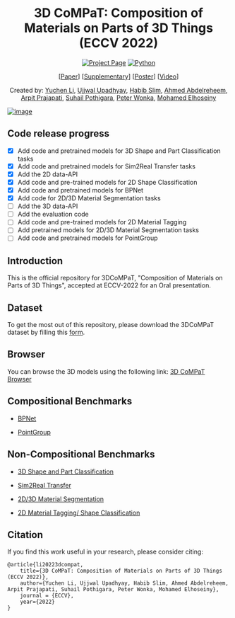 <div align="center">

# 3D CoMPaT: Composition of Materials on Parts of 3D Things (ECCV 2022)

[![Project Page](https://img.shields.io/badge/Project%20Page-red)](https://3dcompat-dataset.org/)
[![Python](https://img.shields.io/badge/Python-3.7.0-blue?logo=python&logoColor=white)](https://www.python.org/)

<!-- [![License: MIT](https://img.shields.io/badge/License-MIT-green.svg)](https://opensource.org/licenses/MIT) -->


\[[Paper](https://3dcompat-dataset.org/pdf/paper.pdf)\] \[[Supplementary](https://3dcompat-dataset.org/pdf/supplementary.pdf)\] \[[Poster](https://3dcompat-dataset.org/pdf/poster.pdf)\] \[[Video](https://www.youtube.com/watch?v=DT6I1EYqzis)\]

<!--[![arXiv](https://img.shields.io/badge/arXiv-1234.56789-b31b1b.svg?style=plastic)]-->
Created by: [Yuchen Li](http://liyc.tech/), [Ujjwal Upadhyay](https://ujjwal9.com/), [Habib Slim](https://habibslim.github.io/), [Ahmed Abdelreheem](https://samir55.github.io/), [Arpit Prajapati](https://www.polynine.com/), [Suhail Pothigara](https://www.polynine.com/), [Peter Wonka](https://peterwonka.net/), [Mohamed Elhoseiny](http://www.mohamed-elhoseiny.com/)
</div>

[![image](https://user-images.githubusercontent.com/38585175/182629905-812f1c6f-8906-4485-9710-760cff150df1.png)](https://www.youtube.com/watch?v=DT6I1EYqzis)

## Code release progress
- [x] Add code and pretrained models for 3D Shape and Part Classification tasks
- [x] Add code and pretrained models for Sim2Real Transfer tasks
- [x] Add the 2D data-API
- [x] Add code and pre-trained models for 2D Shape Classification
- [x] Add code and pretrained models for BPNet
- [x] Add code for 2D/3D Material Segmentation tasks
- [ ] Add the 3D data-API
- [ ] Add the evaluation code
- [ ] Add code and pre-trained models for 2D Material Tagging
- [ ] Add pretrained models for 2D/3D Material Segmentation tasks
- [ ] Add code and pretrained models for PointGroup

## Introduction
This is the official repository for 3DCoMPaT, "Composition of Materials on Parts of 3D Things", accepted at ECCV-2022 for an Oral presentation. 

## Dataset
To get the most out of this repository, please download the 3DCoMPaT dataset by filling this [form](https://docs.google.com/forms/d/e/1FAIpQLSeOxWVkVNdXz-nCfFIWOeOARc_Atk9fi5PSIKw1Ib1cr3ENpA/viewform?fbzx=-7103523806700241333).

## Browser
You can browse the 3D models using the following link: [3D CoMPaT Browser](http://54.235.12.220:50/index.html)

## Compositional Benchmarks

- [BPNet](./BPNet)

- [PointGroup](./PointGroup)

## Non-Compositional Benchmarks

- [3D Shape and Part Classification](./3D_Cls_PartSeg)

- [Sim2Real Transfer](./3D_Cls_PartSeg)

- [2D/3D Material Segmentation](./BPNet/#Mark)

- [2D Material Tagging/ Shape Classification](./2D/)

## Citation
If you find this work useful in your research, please consider citing:

```
@article{li20223dcompat,
    title={3D CoMPaT: Composition of Materials on Parts of 3D Things (ECCV 2022)},
    author={Yuchen Li, Ujjwal Upadhyay, Habib Slim, Ahmed Abdelreheem, Arpit Prajapati, Suhail Pothigara, Peter Wonka, Mohamed Elhoseiny},
    journal = {ECCV},
    year={2022}
}
```
